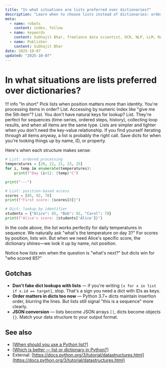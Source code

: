 ```yaml
---
title: "In what situations are lists preferred over dictionaries?"
description: "Learn when to choose lists instead of dictionaries: ordered processing, index access, and sequential data scenarios."
meta:
  - name: robots
    content: index, follow
  - name: keywords
    content: Subhajit Bhar, freelance data scientist, OCR, NLP, LLM, RAG, knowledge base, python, lists, use-cases
  - name: Publisher
    content: Subhajit Bhar
date: 2025-10-07
updated: "2025-10-07"
---
```


# In what situations are lists preferred over dictionaries?

<!-- more -->

!!! info "In short"
    Pick lists when position matters more than identity. You're processing items in order? List. Accessing by numeric index like "give me the 5th item"? List. You don't have natural keys for lookup? List. They're perfect for sequences (time-series, ordered steps, history), collecting loop results, and when all items are the same type. Lists are simpler and lighter when you don't need the key-value relationship. If you find yourself iterating through all items anyway, a list is probably the right call. Save dicts for when you're looking things up by name, ID, or property.

Here's when each structure makes sense:

```python
# List: ordered processing
temperatures = [20, 22, 21, 23, 25]
for i, temp in enumerate(temperatures):
    print(f"Day {i+1}: {temp}°C")

print("---")

# List: position-based access
scores = [85, 92, 78]
print(f"First score: {scores[0]}")

# Dict: lookup by identifier
students = {"Alice": 85, "Bob": 92, "Carol": 78}
print(f"Alice's score: {students['Alice']}")
```

In the code above, the list works perfectly for daily temperatures in sequence. We naturally ask "what's the temperature on day 3?" For scores by position, lists win. But when we need Alice's specific score, the dictionary shines—we look it up by name, not position.

Notice how lists win when the question is "what's next?" but dicts win for "who scored 85?"

## Gotchas

* **Don't fake dict lookups with lists** — if you're writing `[x for x in list if x.id == target]`, stop. That's a sign you need a dict with IDs as keys.
* **Order matters in dicts too now** — Python 3.7+ dicts maintain insertion order, blurring the lines. But lists still signal "this is a sequence" more clearly.
* **JSON conversion** — lists become JSON arrays `[]`, dicts become objects `{}`. Match your data structure to your output format.

## See also

* [[When should you use a Python list?]](./when-to-use-python-list.md)
* [[Which is better — list or dictionary in Python?]](./which-is-better-list-or-dictionary.md)
* External: [https://docs.python.org/3/tutorial/datastructures.html](https://docs.python.org/3/tutorial/datastructures.html)

<script type="application/ld+json">
{
  "@context": "https://schema.org",
  "@type": "FAQPage",
  "mainEntity": [{
    "@type": "Question",
    "name": "In what situations are lists preferred over dictionaries?",
    "acceptedAnswer": {
      "@type": "Answer",
      "text": "Pick lists when position matters more than identity. You're processing items in order? List. Accessing by numeric index like give me the 5th item? List. You don't have natural keys for lookup? List. They're perfect for sequences (time-series, ordered steps, history), collecting loop results, and when all items are the same type. Lists are simpler and lighter when you don't need the key-value relationship. If you find yourself iterating through all items anyway, a list is probably the right call. Save dicts for when you're looking things up by name, ID, or property."
    }
  }]
}
</script>
